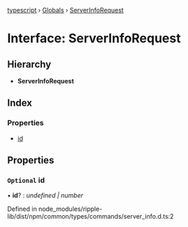 [typescript](../README.md) › [Globals](../globals.md) › [ServerInfoRequest](serverinforequest.md)

# Interface: ServerInfoRequest

## Hierarchy

* **ServerInfoRequest**

## Index

### Properties

* [id](serverinforequest.md#optional-id)

## Properties

### `Optional` id

• **id**? : *undefined | number*

Defined in node_modules/ripple-lib/dist/npm/common/types/commands/server_info.d.ts:2
